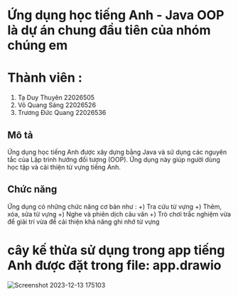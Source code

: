 # Ứng dụng học tiếng Anh - Java OOP là dự án chung đầu tiên của nhóm chúng em 
# Thành viên : 
1. Tạ Duy Thuyên 22026505
2. Võ Quang Sáng 22026526
3. Trương Đức Quang 22026536                

## Mô tả
Ứng dụng học tiếng Anh được xây dựng bằng Java và sử dụng các nguyên tắc của Lập trình hướng đối tượng (OOP). Ứng dụng này giúp người dùng học tập và cải thiện từ vựng tiếng Anh.

## Chức năng 
Ứng dụng có những chức năng cơ bản như : 
+) Tra cứu từ vựng 
+) Thêm, xóa, sửa từ vựng 
+) Nghe và phiên dịch câu văn 
+) Trò chơi trắc nghiệm vừa để giải trí vừa để cải thiện khả năng ghi nhớ từ vựng

# cây kế thừa sử dụng trong app tiếng Anh được đặt trong file: app.drawio
![Screenshot 2023-12-13 175103](https://github.com/22026505-TaDuyThuyen/oop_project/assets/125566588/413a2af0-d185-4242-a123-d54c2a9e946d)
